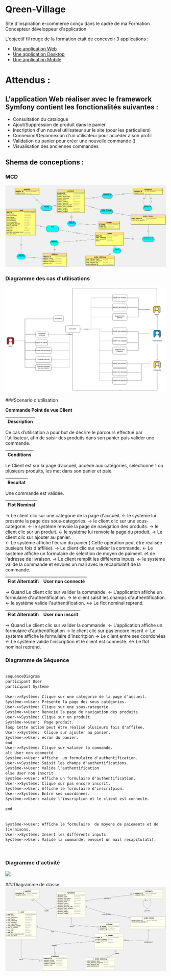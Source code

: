 # Qreen-Village
Site d'inspiration e-commerce conçu dans le cadre de ma Formation Concepteur développeur d'application 


L'objectif fil rouge de la formation était de concevoir 3 applications : 
 - [Une application Web](https://quentin.amorce.org)
 - [Une application Desktop](https://github.com/quentin-derycke/GreenVD)  
 - [Une application Mobile](https://github.com/quentin-derycke/NativeVillage)
 
 
  # Attendus : 
  
  ## L'application Web réaliser avec le framework Symfony contient les fonctionalités suivantes : 
  
  - Consultation du catalogue
  - Ajout/Suppression de produit dans le panier
  - Inscription d'un nouvel utilisateur sur le site (pour les particuliers)
  - Connexion/Deconnexion d'un utilisateur pour accéder à son profil
  - Validation du panier pour créer une nouvelle commande ()
  - Visualisation des anciennes commandes
  
  
  
  
  
  ##  Shema de conceptions : 
  
  ### MCD
<img src="https://raw.githubusercontent.com/quentin-derycke/CDA/main/Filrouge/QreenV_MCD.jpg">

### Diagramme des cas d'utilisations
<img src="https://raw.githubusercontent.com/quentin-derycke/CDA/main/Filrouge/UML/UseCases.drawio(1).png">





###Scenario d'utilisation

**Commande Point de vue Client**


|Description|
|-----------|
 Ce cas d’utilisation a pour but de décrire  le parcours effectué  par l’utilisateur,  afin de saisir des produits dans son panier puis  valider une commande.

|Conditions|
|-----------|
Le Client est sur la page d’accueil, accéde aux catégories, selectionne 1 ou plusieurs produits, les met dans son panier et paie.

|Resultat|
|-----------|
Une commande est validée.

|Flot Nominal| 
|-----------|
&rarr; Le client clic sur une categorie de la page d'accueil.
&larr; le systéme lui presente la page des sous-categories.
&rarr; le client clic sur une sous-categorie.
&larr; le systéme renvoie la page de navigation des produits.
&rarr; le client clic sur un produit.
&larr; le systéme lui renvoie la page du produit.
&rarr; Le client clic sur ajouter au panier.  
&larr; Le systéme affiche l'écran du panier.( Cette opération peut être réalisée pusieurs fois d'affilée).
&rarr; Le client clic sur valider la commande.
&larr; Le systeme affiche un formulaire de selection de moyen de paiment. et de l'adresse de livraison.
&rarr; Le client remplit les différents inputs.
&larr; le système valide la commande et envoies un mail avec le recapitulatif de la commande. 

|Flot Alternatif:|User non connecté| 
|-----------|-------------
&rarr;  Quand Le client clic sur valider la commande. 
&larr; L'application afiiche un formulaire d'authentification.
&rarr; le client saisit les champs d'authentification.
&larr; le systéme valide l'authentification.
&harr; Le flot nominal reprend.

|Flot Alternatif:|User non inscrit| 
|-----------|-------------
&rarr;  Quand Le client clic sur valider la commande. 
&larr; L'application affiche un formulaire d'authentification
&rarr; le client clic sur pas encore inscrit
&larr; Le système affiche le formulaire d'inscritpion
&rarr; Le client entre ses coordonées
&larr; Le système valide l'inscription et le client est connecté.
&harr; Le flot nominal reprend.


### Diagramme de Séquence 

```mermaid

sequenceDiagram
participant User
participant Système

User->>Système: Clique sur une categorie de la page d'accueil.
Système->>User: Présente la page des sous catégories.
User->>Système: Clique sur une sous-categorie
Système->>User: Renvoie la page de navigation des produits.
User->>Système: Clique sur un produit.
Système->>User:  Page produit.
loop Cette action peut être réalisé plusieurs fois d'affilée.
User->>Système:  Clique sur ajouter au panier.
Système->>User: écran du panier.
end
User->>Système: Clique sur valider la commande.
alt User non connecté 
Système->>User: Affiche  un formulaire d'authentification.
User->>Système: Saisit les champs d'authentifications.
Système->>User: Valide l'authentification
else User non inscrit
Système->>User: Affiche un formulaire d'authentification.
User->>Système: Clique sur pas encore inscrit.
Système->>User: Affiche le formulaire d'inscritpion.
User->>Système: Entre ses coordonées.
Système->>User: valide l'inscription et le client est connecté.

end


Système->>User: Affiche le formulaire  de moyens de paiements et de  livraisons.
User->>Système: Insert les différents inputs.
Système->>User: Valide la commande, envoiet un mail recapitulatif.



``` 
### Diagramme d'activité 
<img src="https://raw.githubusercontent.com/quentin-derycke/CDA/main/Filrouge/UML/Diagrame%20Activité.png">

###Diagramme de classe
<img src="https://raw.githubusercontent.com/quentin-derycke/CDA/main/Filrouge/UML/QreenV_UMLClasse.jpg">
